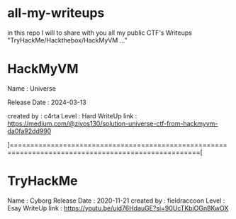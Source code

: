 # all-my-writeups
in this repo I will to share with you all my public CTF's Writeups "TryHackMe/Hackthebox/HackMyVM ..."

# HackMyVM
Name          : Universe

Release Date  : 2024-03-13

created by    : c4rta
Level         : Hard
WriteUp link  : https://medium.com/@ziyos130/solution-universe-ctf-from-hackmyvm-da0fa92dd990

]====================================================================================================[

# TryHackMe
Name          : Cyborg
Release Date  : 2020-11-21
created by    : fieldraccoon
Level         : Esay
WriteUp link  : https://youtu.be/uid76HdauGE?si=90UcTKbiOGn8KwOX
